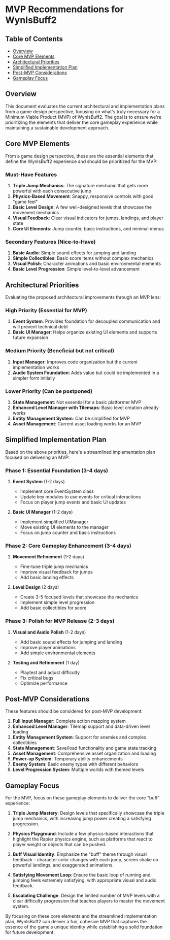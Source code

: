 # MVP Recommendations for WynIsBuff2

## Table of Contents
- [Overview](#overview)
- [Core MVP Elements](#core-mvp-elements)
- [Architectural Priorities](#architectural-priorities)
- [Simplified Implementation Plan](#simplified-implementation-plan)
- [Post-MVP Considerations](#post-mvp-considerations)
- [Gameplay Focus](#gameplay-focus)

## Overview

This document evaluates the current architectural and implementation plans from a game design perspective, focusing on what's truly necessary for a Minimum Viable Product (MVP) of WynIsBuff2. The goal is to ensure we're prioritizing the elements that deliver the core gameplay experience while maintaining a sustainable development approach.

## Core MVP Elements

From a game design perspective, these are the essential elements that define the WynIsBuff2 experience and should be prioritized for the MVP:

### Must-Have Features
1. **Triple Jump Mechanics**: The signature mechanic that gets more powerful with each consecutive jump
2. **Physics-Based Movement**: Snappy, responsive controls with good "game feel"
3. **Basic Level Design**: A few well-designed levels that showcase the movement mechanics
4. **Visual Feedback**: Clear visual indicators for jumps, landings, and player state
5. **Core UI Elements**: Jump counter, basic instructions, and minimal menus

### Secondary Features (Nice-to-Have)
1. **Basic Audio**: Simple sound effects for jumping and landing
2. **Simple Collectibles**: Basic score items without complex mechanics
3. **Visual Polish**: Character animations and basic environmental elements
4. **Basic Level Progression**: Simple level-to-level advancement

## Architectural Priorities

Evaluating the proposed architectural improvements through an MVP lens:

### High Priority (Essential for MVP)
1. **Event System**: Provides foundation for decoupled communication and will prevent technical debt
2. **Basic UI Manager**: Helps organize existing UI elements and supports future expansion

### Medium Priority (Beneficial but not critical)
1. **Input Manager**: Improves code organization but the current implementation works
2. **Audio System Foundation**: Adds value but could be implemented in a simpler form initially

### Lower Priority (Can be postponed)
1. **State Management**: Not essential for a basic platformer MVP
2. **Enhanced Level Manager with Tilemaps**: Basic level creation already works
3. **Entity Management System**: Can be simplified for MVP
4. **Asset Management**: Current asset loading works for an MVP

## Simplified Implementation Plan

Based on the above priorities, here's a streamlined implementation plan focused on delivering an MVP:

### Phase 1: Essential Foundation (3-4 days)
1. **Event System** (1-2 days)
   - Implement core EventSystem class
   - Update key modules to use events for critical interactions
   - Focus on player jump events and basic UI updates

2. **Basic UI Manager** (1-2 days)
   - Implement simplified UIManager
   - Move existing UI elements to the manager
   - Focus on jump counter and basic instructions

### Phase 2: Core Gameplay Enhancement (3-4 days)
1. **Movement Refinement** (1-2 days)
   - Fine-tune triple jump mechanics
   - Improve visual feedback for jumps
   - Add basic landing effects

2. **Level Design** (2 days)
   - Create 3-5 focused levels that showcase the mechanics
   - Implement simple level progression
   - Add basic collectibles for score

### Phase 3: Polish for MVP Release (2-3 days)
1. **Visual and Audio Polish** (1-2 days)
   - Add basic sound effects for jumping and landing
   - Improve player animations
   - Add simple environmental elements

2. **Testing and Refinement** (1 day)
   - Playtest and adjust difficulty
   - Fix critical bugs
   - Optimize performance

## Post-MVP Considerations

These features should be considered for post-MVP development:

1. **Full Input Manager**: Complete action mapping system
2. **Enhanced Level Manager**: Tilemap support and data-driven level loading
3. **Entity Management System**: Support for enemies and complex collectibles
4. **State Management**: Save/load functionality and game state tracking
5. **Asset Management**: Comprehensive asset organization and loading
6. **Power-up System**: Temporary ability enhancements
7. **Enemy System**: Basic enemy types with different behaviors
8. **Level Progression System**: Multiple worlds with themed levels

## Gameplay Focus

For the MVP, focus on these gameplay elements to deliver the core "buff" experience:

1. **Triple Jump Mastery**: Design levels that specifically showcase the triple jump mechanics, with increasing jump power creating a satisfying progression.

2. **Physics Playground**: Include a few physics-based interactions that highlight the Rapier physics engine, such as platforms that react to player weight or objects that can be pushed.

3. **Buff Visual Identity**: Emphasize the "buff" theme through visual feedback - character color changes with each jump, screen shake on powerful landings, and exaggerated animations.

4. **Satisfying Movement Loop**: Ensure the basic loop of running and jumping feels extremely satisfying, with appropriate visual and audio feedback.

5. **Escalating Challenge**: Design the limited number of MVP levels with a clear difficulty progression that teaches players to master the movement system.

By focusing on these core elements and the streamlined implementation plan, WynIsBuff2 can deliver a fun, cohesive MVP that captures the essence of the game's unique identity while establishing a solid foundation for future development.